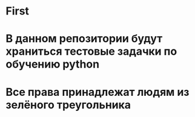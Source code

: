 # First
# В данном репозитории будут храниться тестовые задачки по обучению python
# Все права принадлежат людям из зелёного треугольника
